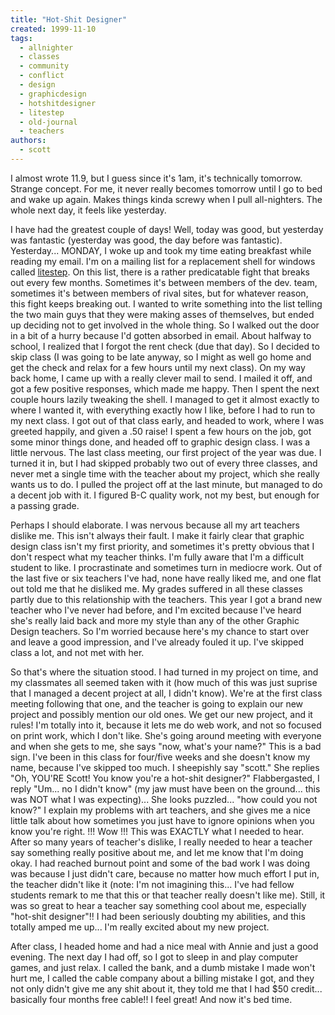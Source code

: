 ```yaml
---
title: "Hot-Shit Designer"
created: 1999-11-10
tags:
  - allnighter
  - classes
  - community
  - conflict
  - design
  - graphicdesign
  - hotshitdesigner
  - litestep
  - old-journal
  - teachers
authors:
  - scott
---
```


I almost wrote 11.9, but I guess since it's 1am, it's technically tomorrow. Strange concept. For me, it never really becomes tomorrow until I go to bed and wake up again. Makes things kinda screwy when I pull all-nighters. The whole next day, it feels like yesterday.

I have had the greatest couple of days! Well, today was good, but yesterday was fantastic (yesterday was good, the day before was fantastic). Yesterday... MONDAY, I woke up and took my time eating breakfast while reading my email. I'm on a mailing list for a replacement shell for windows called [litestep](http://www.litestep.net/). On this list, there is a rather predicatable fight that breaks out every few months. Sometimes it's between members of the dev. team, sometimes it's between members of rival sites, but for whatever reason, this fight keeps breaking out. I wanted to write something into the list telling the two main guys that they were making asses of themselves, but ended up deciding not to get involved in the whole thing. So I walked out the door in a bit of a hurry because I'd gotten absorbed in email. About halfway to school, I realized that I forgot the rent check (due that day). So I decided to skip class (I was going to be late anyway, so I might as well go home and get the check and relax for a few hours until my next class). On my way back home, I came up with a really clever mail to send. I mailed it off, and got a few positive responses, which made me happy. Then I spent the next couple hours lazily tweaking the shell. I managed to get it almost exactly to where I wanted it, with everything exactly how I like, before I had to run to my next class. I got out of that class early, and headed to work, where I was greeted happily, and given a .50 raise! I spent a few hours on the job, got some minor things done, and headed off to graphic design class. I was a little nervous. The last class meeting, our first project of the year was due. I turned it in, but I had skipped probably two out of every three classes, and never met a single time with the teacher about my project, which she really wants us to do. I pulled the project off at the last minute, but managed to do a decent job with it. I figured B-C quality work, not my best, but enough for a passing grade.

Perhaps I should elaborate. I was nervous because all my art teachers dislike me. This isn't always their fault. I make it fairly clear that graphic design class isn't my first priority, and sometimes it's pretty obvious that I don't respect what my teacher thinks. I'm fully aware that I'm a difficult student to like. I procrastinate and sometimes turn in mediocre work. Out of the last five or six teachers I've had, none have really liked me, and one flat out told me that he disliked me. My grades suffered in all these classes partly due to this relationship with the teachers. This year I got a brand new teacher who I've never had before, and I'm excited because I've heard she's really laid back and more my style than any of the other Graphic Design teachers. So I'm worried because here's my chance to start over and leave a good impression, and I've already fouled it up. I've skipped class a lot, and not met with her.

So that's where the situation stood. I had turned in my project on time, and my classmates all seemed taken with it (how much of this was just suprise that I managed a decent project at all, I didn't know). We're at the first class meeting following that one, and the teacher is going to explain our new project and possibly mention our old ones. We get our new project, and it rules! I'm totally into it, because it lets me do web work, and not so focused on print work, which I don't like. She's going around meeting with everyone and when she gets to me, she says "now, what's your name?" This is a bad sign. I've been in this class for four/five weeks and she doesn't know my name, because I've skipped too much. I sheepishly say "scott." She replies "Oh, YOU'RE Scott! You know you're a hot-shit designer?" Flabbergasted, I reply "Um... no I didn't know" (my jaw must have been on the ground... this was NOT what I was expecting)... She looks puzzled... "how could you not know?" I explain my problems with art teachers, and she gives me a nice little talk about how sometimes you just have to ignore opinions when you know you're right. !!! Wow !!! This was EXACTLY what I needed to hear. After so many years of teacher's dislike, I really needed to hear a teacher say something really positive about me, and let me know that I'm doing okay. I had reached burnout point and some of the bad work I was doing was because I just didn't care, because no matter how much effort I put in, the teacher didn't like it (note: I'm not imagining this... I've had fellow students remark to me that this or that teacher really doesn't like me). Still, it was so great to hear a teacher say something cool about me, especially "hot-shit designer"!! I had been seriously doubting my abilities, and this totally amped me up... I'm really excited about my new project.

After class, I headed home and had a nice meal with Annie and just a good evening. The next day I had off, so I got to sleep in and play computer games, and just relax. I called the bank, and a dumb mistake I made won't hurt me, I called the cable company about a billing mistake I got, and they not only didn't give me any shit about it, they told me that I had $50 credit... basically four months free cable!! I feel great! And now it's bed time.
